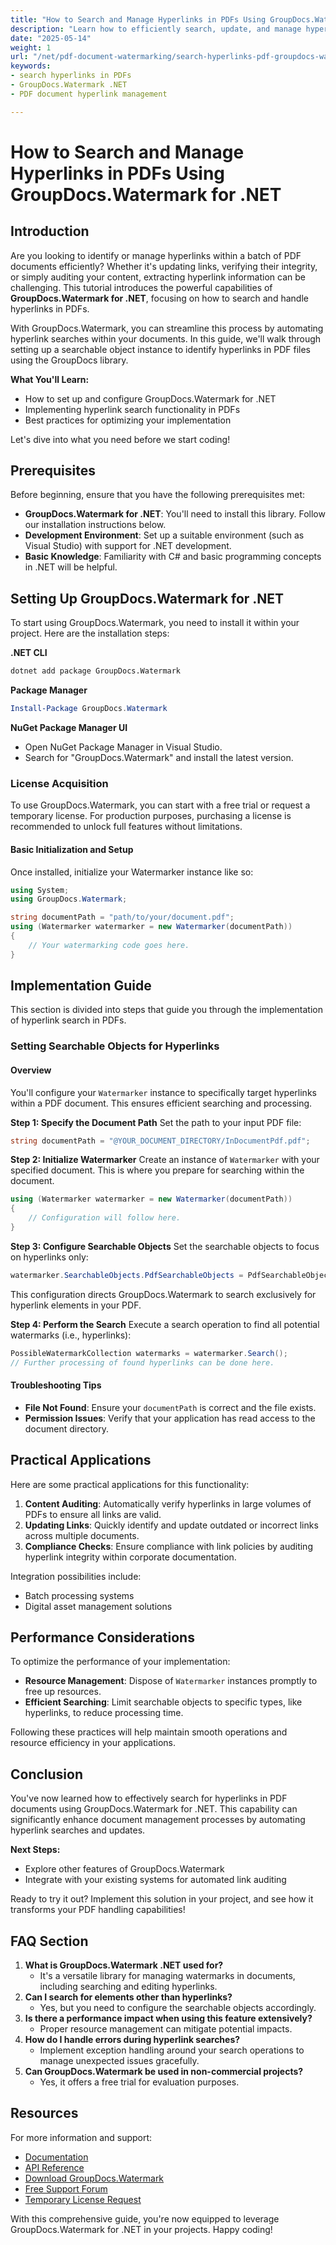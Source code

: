 ```yaml
---
title: "How to Search and Manage Hyperlinks in PDFs Using GroupDocs.Watermark for .NET"
description: "Learn how to efficiently search, update, and manage hyperlinks in PDF documents using the powerful GroupDocs.Watermark for .NET library."
date: "2025-05-14"
weight: 1
url: "/net/pdf-document-watermarking/search-hyperlinks-pdf-groupdocs-watermark-dotnet/"
keywords:
- search hyperlinks in PDFs
- GroupDocs.Watermark .NET
- PDF document hyperlink management

---
```



# How to Search and Manage Hyperlinks in PDFs Using GroupDocs.Watermark for .NET
## Introduction
Are you looking to identify or manage hyperlinks within a batch of PDF documents efficiently? Whether it's updating links, verifying their integrity, or simply auditing your content, extracting hyperlink information can be challenging. This tutorial introduces the powerful capabilities of **GroupDocs.Watermark for .NET**, focusing on how to search and handle hyperlinks in PDFs.

With GroupDocs.Watermark, you can streamline this process by automating hyperlink searches within your documents. In this guide, we'll walk through setting up a searchable object instance to identify hyperlinks in PDF files using the GroupDocs library.

**What You'll Learn:**
- How to set up and configure GroupDocs.Watermark for .NET
- Implementing hyperlink search functionality in PDFs
- Best practices for optimizing your implementation

Let's dive into what you need before we start coding!

## Prerequisites
Before beginning, ensure that you have the following prerequisites met:

- **GroupDocs.Watermark for .NET**: You'll need to install this library. Follow our installation instructions below.
- **Development Environment**: Set up a suitable environment (such as Visual Studio) with support for .NET development.
- **Basic Knowledge**: Familiarity with C# and basic programming concepts in .NET will be helpful.

## Setting Up GroupDocs.Watermark for .NET
To start using GroupDocs.Watermark, you need to install it within your project. Here are the installation steps:

**.NET CLI**
```bash
dotnet add package GroupDocs.Watermark
```

**Package Manager**
```powershell
Install-Package GroupDocs.Watermark
```

**NuGet Package Manager UI**
- Open NuGet Package Manager in Visual Studio.
- Search for "GroupDocs.Watermark" and install the latest version.

### License Acquisition
To use GroupDocs.Watermark, you can start with a free trial or request a temporary license. For production purposes, purchasing a license is recommended to unlock full features without limitations.

#### Basic Initialization and Setup
Once installed, initialize your Watermarker instance like so:
```csharp
using System;
using GroupDocs.Watermark;

string documentPath = "path/to/your/document.pdf";
using (Watermarker watermarker = new Watermarker(documentPath))
{
    // Your watermarking code goes here.
}
```

## Implementation Guide
This section is divided into steps that guide you through the implementation of hyperlink search in PDFs.

### Setting Searchable Objects for Hyperlinks
#### Overview
You'll configure your `Watermarker` instance to specifically target hyperlinks within a PDF document. This ensures efficient searching and processing.

**Step 1: Specify the Document Path**
Set the path to your input PDF file:
```csharp
string documentPath = "@YOUR_DOCUMENT_DIRECTORY/InDocumentPdf.pdf";
```

**Step 2: Initialize Watermarker**
Create an instance of `Watermarker` with your specified document. This is where you prepare for searching within the document.
```csharp
using (Watermarker watermarker = new Watermarker(documentPath))
{
    // Configuration will follow here.
}
```

**Step 3: Configure Searchable Objects**
Set the searchable objects to focus on hyperlinks only:
```csharp
watermarker.SearchableObjects.PdfSearchableObjects = PdfSearchableObjects.Hyperlinks;
```
This configuration directs GroupDocs.Watermark to search exclusively for hyperlink elements in your PDF.

**Step 4: Perform the Search**
Execute a search operation to find all potential watermarks (i.e., hyperlinks):
```csharp
PossibleWatermarkCollection watermarks = watermarker.Search();
// Further processing of found hyperlinks can be done here.
```
#### Troubleshooting Tips
- **File Not Found**: Ensure your `documentPath` is correct and the file exists.
- **Permission Issues**: Verify that your application has read access to the document directory.

## Practical Applications
Here are some practical applications for this functionality:
1. **Content Auditing**: Automatically verify hyperlinks in large volumes of PDFs to ensure all links are valid.
2. **Updating Links**: Quickly identify and update outdated or incorrect links across multiple documents.
3. **Compliance Checks**: Ensure compliance with link policies by auditing hyperlink integrity within corporate documentation.

Integration possibilities include:
- Batch processing systems
- Digital asset management solutions

## Performance Considerations
To optimize the performance of your implementation:
- **Resource Management**: Dispose of `Watermarker` instances promptly to free up resources.
- **Efficient Searching**: Limit searchable objects to specific types, like hyperlinks, to reduce processing time.

Following these practices will help maintain smooth operations and resource efficiency in your applications.

## Conclusion
You've now learned how to effectively search for hyperlinks in PDF documents using GroupDocs.Watermark for .NET. This capability can significantly enhance document management processes by automating hyperlink searches and updates.

**Next Steps:**
- Explore other features of GroupDocs.Watermark
- Integrate with your existing systems for automated link auditing

Ready to try it out? Implement this solution in your project, and see how it transforms your PDF handling capabilities!

## FAQ Section
1. **What is GroupDocs.Watermark .NET used for?**
   - It's a versatile library for managing watermarks in documents, including searching and editing hyperlinks.
2. **Can I search for elements other than hyperlinks?**
   - Yes, but you need to configure the searchable objects accordingly.
3. **Is there a performance impact when using this feature extensively?**
   - Proper resource management can mitigate potential impacts.
4. **How do I handle errors during hyperlink searches?**
   - Implement exception handling around your search operations to manage unexpected issues gracefully.
5. **Can GroupDocs.Watermark be used in non-commercial projects?**
   - Yes, it offers a free trial for evaluation purposes.

## Resources
For more information and support:
- [Documentation](https://docs.groupdocs.com/watermark/net/)
- [API Reference](https://reference.groupdocs.com/watermark/net)
- [Download GroupDocs.Watermark](https://releases.groupdocs.com/watermark/net/)
- [Free Support Forum](https://forum.groupdocs.com/c/watermark/10)
- [Temporary License Request](https://purchase.groupdocs.com/temporary-license/) 

With this comprehensive guide, you're now equipped to leverage GroupDocs.Watermark for .NET in your projects. Happy coding!

